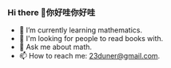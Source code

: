 ### Hi there 👋你好哇你好哇

<!--
**23duner/23duner** is a ✨ _special_ ✨ repository because its `README.md` (this file) appears on your GitHub profile.

Here are some ideas to get you started:
- 🔭 I’m currently working on ...
- 👀 
- 👯 I’m looking to collaborate on ...
- 🥰 
- 😄 Pronouns: ...
- ⚡ Fun fact: ...
-->

- 🌱 I’m currently learning mathematics.
- 🤔 I'm looking for people to read books with.
- 💬 Ask me about math.
- 📫 How to reach me: 23duner@gmail.com.


